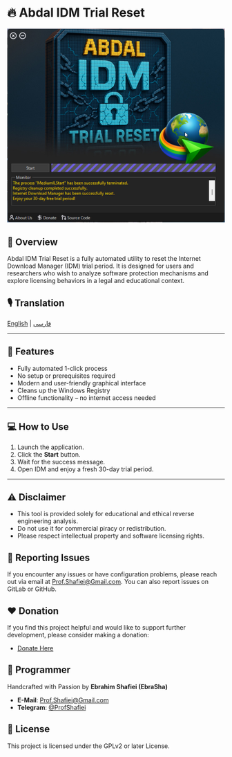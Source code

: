 # 🔥 Abdal IDM Trial Reset


<div align="center">
  <img src="scr.jpg" alt="Abdal IDM Trial Reset" >
</div>


## 🧠 Overview
Abdal IDM Trial Reset is a fully automated utility to reset the Internet Download Manager (IDM) trial period. It is designed for users and researchers who wish to analyze software protection mechanisms and explore licensing behaviors in a legal and educational context.

## 🎙️ Translation

[English](README.md) | [فارسی](README.fa.md)

---

## 🚀 Features
- Fully automated 1-click process
- No setup or prerequisites required
- Modern and user-friendly graphical interface
- Cleans up the Windows Registry
- Offline functionality – no internet access needed

---

## 💻 How to Use
1. Launch the application.
2. Click the **Start** button.
3. Wait for the success message.
4. Open IDM and enjoy a fresh 30-day trial period.

---

## ⚠️ Disclaimer
- This tool is provided solely for educational and ethical reverse engineering analysis.
- Do not use it for commercial piracy or redistribution.
- Please respect intellectual property and software licensing rights.

## 🐛 Reporting Issues
If you encounter any issues or have configuration problems, please reach out via email at Prof.Shafiei@Gmail.com. You can also report issues on GitLab or GitHub.

## ❤️ Donation
If you find this project helpful and would like to support further development, please consider making a donation:
- [Donate Here](https://alphajet.ir/abdal-donation)

## 🤵 Programmer
Handcrafted with Passion by **Ebrahim Shafiei (EbraSha)**
- **E-Mail**: Prof.Shafiei@Gmail.com
- **Telegram**: [@ProfShafiei](https://t.me/ProfShafiei)

## 📜 License
This project is licensed under the GPLv2 or later License. 